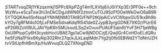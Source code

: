 $START$vsqZRj1YKzqxmkj1SPPc8XpPZgT4m1LXVbj6/iJ0iYXp3Er3PF0e++9chWzWu+e5caTxw3hi3nDkCDgJdWN6f2ztnnCuTOJ9SzFf0OeIWkOwO6aB9R5YTQQKAwIlSnNsq4YNhMjNMOTAt9D/FNP2tKjlpAiCvVCWbpxGU51kxBh9bkYOy7gRFM4o1OfjLxFMSeSdnaKdqfR541de0ZJypB3yrgGDNE7XKD//PizrE6eP2tiRtZoVIRULJAVYpK6Ir5MUxsutLSq2xOvucPUAUF5atnR/YvF3H71jeWBg0xU9PtupCy6H3cyxbHccUBAE7gp1aCw9jNDOCzjE/QwjlGr4CnHDoELdQRuhe5FzNa1Ftkx6KyAlp302Rhr27qckJLkLaqtMdn7Yg2tj0fb5EBWd2YTdNnUZHtvVStUpfhItBmXp/HuWvuqDLQZ7XNxg$END$